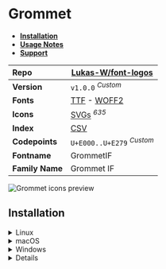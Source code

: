 # Grommet

- [**Installation**](#installation)
- [**Usage Notes**](#usage-notes)
- [**Support**](#support)

| Repo            | [Lukas-W/font-logos](https://github.com/Lukas-W/font-logos)                                                                                                                   |
| :-------------- | ----------------------------------------------------------------------------------------------------------------------------------------------------------------------------- |
| **Version**     | `v1.0.0` <sup>_Custom_</sup>                                                                                                                                                  |
| **Fonts**       | [TTF](https://raw.githubusercontent.com/iconicFonts/if/main/fonts/TTF/Grommet.ttf) - [WOFF2](https://raw.githubusercontent.com/iconicFonts/if/main/fonts/WOFF2/Grommet.woff2) |
| **Icons**       | [SVGs](https://github.com/iconicFonts/if/tree/main/packs/Grommet/svgs) <sup>_635_</sup>                                                                                       |
| **Index**       | [CSV](https://github.com/iconicFonts/if/blob/main/indices/Grommet.csv)                                                                                                        |
| **Codepoints**  | `U+E000..U+E279` <sup>_Custom_</sup>                                                                                                                                          |
| **Fontname**    | GrommetIF                                                                                                                                                                     |
| **Family Name** | Grommet IF                                                                                                                                                                    |

<picture>
  <source media="(prefers-color-scheme: dark)" srcset="https://raw.githubusercontent.com/iconicFonts/if/main/imgs/Grommet_dark.png">
  <img alt="Grommet icons preview" src="https://raw.githubusercontent.com/iconicFonts/if/main/imgs/Grommet_light.png">
</picture>

## Installation

<details>

<summary>Linux</summary>

```sh
curl -o ~/.local/share/fonts/Grommet.ttf https://raw.githubusercontent.com/iconicFonts/if/main/fonts/TTF/Grommet.ttf
```

Refresh font cache:

```sh
fc-cache -f ~/.local/share/fonts
```

</details>

<details>

<summary>macOS</summary>

```sh
curl -o ~/Library/Fonts/Grommet.ttf https://raw.githubusercontent.com/iconicFonts/if/main/fonts/TTF/Grommet.ttf
```

</details>

<details>

<summary>Windows</summary>

```sh
curl -o C:\Windows\Fonts\Grommet.ttf https://raw.githubusercontent.com/iconicFonts/if/main/fonts/TTF/Grommet.ttf
```

</details>

<details>

## Usage Notes

> [!NOTE] > **Grommet** font is standalone and has its own [codepoints](https://github.com/iconicFonts/if/blob/main/indices/Grommet.csv), which are different from those in the [IF](https://github.com/iconicFonts/if/blob/main/indices/if.csv) font[^1].

> [!IMPORTANT]  
> The [codepoints](https://github.com/iconicFonts/if/blob/main/indices/Grommet.csv) for the **Grommet** font remain unchanged and will not alter in the future, ensuring that you can use the font safely even when new versions are released.

## Support

If you've found this project helpful, a little love goes a long way. Give it a :star: or share it around.

[^1]: The first glyph for the **Grommet** font starts from codepoint `E000`, while for the **iPack** font, it starts from `F9327`.

